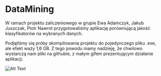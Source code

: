 # DataMining

W ramach projektu zaliczeniowego w grupie Ewa Adamczyk, Jakub Juszczak, Piotr Nawrot przygotowaliśmy aplikację porównującą jakość klasyfikatorów na wybranych danych.

Podjęliśmy się próby skompilowania projektu do pojedynczego pliku .exe, ale efekt waży 1,6 GB. Z tego powodu mamy nadzieję, że chwilowo wystarczą nam pliki na githubie, z małym gifem prezentującym działanie aplikacji. 

![Alt Text](https://github.com/Viv3rna/DataMining/blob/main/app_preview.gif)
